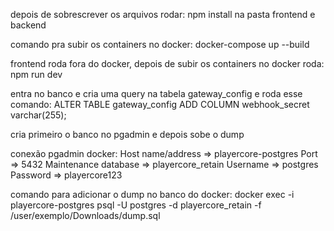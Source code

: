 depois de sobrescrever os arquivos rodar:
npm install na pasta frontend e backend

comando pra subir os containers no docker:
docker-compose up --build

frontend roda fora do docker, depois de subir os containers no docker roda:
npm run dev

entra no banco e cria uma query na tabela gateway_config e roda esse comando:
ALTER TABLE gateway_config ADD COLUMN webhook_secret varchar(255);

cria primeiro o banco no pgadmin e depois sobe o dump

conexão pgadmin docker:
Host name/address => playercore-postgres
Port => 5432
Maintenance database => playercore_retain
Username => postgres
Password => playercore123

comando para adicionar o dump no banco do docker:
docker exec -i playercore-postgres psql -U postgres -d playercore_retain -f /user/exemplo/Downloads/dump.sql
